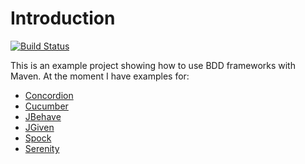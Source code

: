 # Introduction
[![Build Status](https://circleci.com/gh/mszalbach/BDD.svg?style=svg)](https://circleci.com/gh/mszalbach/BDD)

This is an example project showing how to use BDD frameworks with Maven.
At the moment I have examples for:

*   [Concordion](http://www.concordion.org/)
*   [Cucumber](http://cukes.info/)
*   [JBehave](http://jbehave.org/)
*   [JGiven](http://jgiven.org/)
*   [Spock](https://code.google.com/p/spock/)
*   [Serenity](http://thucydides.info/)


